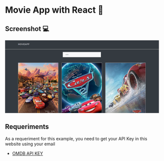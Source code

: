 # Movie App with React :rocket:

## Screenshot :computer:
![principal](docs/principal.png)

## Requeriments
As a requeriment for this example, you need to get your API Key in this website using your email
* [OMDB API KEY](http://www.omdbapi.com/)
